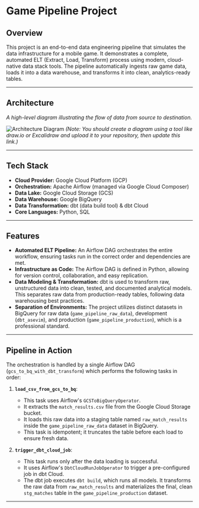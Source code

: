 # Game Pipeline Project

## Overview

This project is an end-to-end data engineering pipeline that simulates the data infrastructure for a mobile game. It demonstrates a complete, automated ELT (Extract, Load, Transform) process using modern, cloud-native data stack tools. The pipeline automatically ingests raw game data, loads it into a data warehouse, and transforms it into clean, analytics-ready tables.

---

## Architecture

*A high-level diagram illustrating the flow of data from source to destination.*

![Architecture Diagram](path/to/your/diagram.png) 
*(Note: You should create a diagram using a tool like draw.io or Excalidraw and upload it to your repository, then update this link.)*

---

## Tech Stack

* **Cloud Provider:** Google Cloud Platform (GCP)
* **Orchestration:** Apache Airflow (managed via Google Cloud Composer)
* **Data Lake:** Google Cloud Storage (GCS)
* **Data Warehouse:** Google BigQuery
* **Data Transformation:** dbt (data build tool) & dbt Cloud
* **Core Languages:** Python, SQL

---

## Features

* **Automated ELT Pipeline:** An Airflow DAG orchestrates the entire workflow, ensuring tasks run in the correct order and dependencies are met.
* **Infrastructure as Code:** The Airflow DAG is defined in Python, allowing for version control, collaboration, and easy replication.
* **Data Modeling & Transformation:** dbt is used to transform raw, unstructured data into clean, tested, and documented analytical models. This separates raw data from production-ready tables, following data warehousing best practices.
* **Separation of Environments:** The project utilizes distinct datasets in BigQuery for raw data (`game_pipeline_raw_data`), development (`dbt_asevim`), and production (`game_pipeline_production`), which is a professional standard.

---

## Pipeline in Action

The orchestration is handled by a single Airflow DAG (`gcs_to_bq_with_dbt_transform`) which performs the following tasks in order:

1.  **`load_csv_from_gcs_to_bq`**:
    * This task uses Airflow's `GCSToBigQueryOperator`.
    * It extracts the `match_results.csv` file from the Google Cloud Storage bucket.
    * It loads this raw data into a staging table named `raw_match_results` inside the `game_pipeline_raw_data` dataset in BigQuery.
    * This task is idempotent; it truncates the table before each load to ensure fresh data.

2.  **`trigger_dbt_cloud_job`**:
    * This task runs only after the data loading is successful.
    * It uses Airflow's `DbtCloudRunJobOperator` to trigger a pre-configured job in dbt Cloud.
    * The dbt job executes `dbt build`, which runs all models. It transforms the raw data from `raw_match_results` and materializes the final, clean `stg_matches` table in the `game_pipeline_production` dataset.

---
